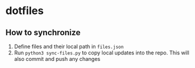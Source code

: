# dotfiles

## How to synchronize

1. Define files and their local path in `files.json`
2. Run `python3 sync-files.py` to copy local updates into the repo. This will also commit and push any changes
